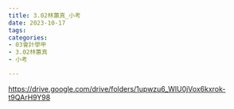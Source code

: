 ```yaml
---
title: 3.02林蕙真_小考
date: 2023-10-17
tags: 
categories:
- 03會計學甲
- 3.02林蕙真
- 小考

---
```

https://drive.google.com/drive/folders/1upwzu6_WlU0jVox6kxrok-t9QArH9Y98
